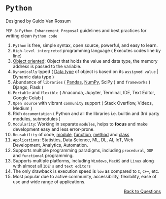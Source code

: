 # `Python`

Designed by Guido Van Rossum

`PEP 8`: `Python Enhancement Proposal` guidelines and best practices for writing clean `Python code`

1. `Python` is free, simple syntax, open source, powerful, and easy to learn.
2. `High-level interpreted` programming language ( Executes codes line by line)
3. [Object oriented](https://github.com/KIRANKUMAR7296/Python/blob/main/oop.md): Object that holds the value and data type, the memory address is passed to the variable. 
4. `Dynamically` typed ( [Data type](https://github.com/KIRANKUMAR7296/Python/blob/main/Data%20Types.md) of object is based on its `assigned value` | Dynamic data type )
5. Abundance of `libraries` ( [Pandas](https://github.com/KIRANKUMAR7296/Pandas), [NumPy](https://github.com/KIRANKUMAR7296/NumPy), SciPy ) and `frameworks` ( Django, Flask )
6. `Portable` and `flexible` ( Anaconda, Jupyter, Terminal, IDE, Text Editor, Google Colab )
7. `Open source` with vibrant `community` support ( Stack Overflow, Videos, Medium )
8. Rich `documentation` ( Python and all the libraries i.e. builtin and 3rd party modules, submodules )
9. `Modularity`: Working in separate `modules`, helps to **focus** and make development easy and less error-prone.
10. `Reusability` of code, [module](https://github.com/KIRANKUMAR7296/Python/blob/main/Importing.md), [function](https://github.com/KIRANKUMAR7296/Python/blob/main/Function.md), [method](https://github.com/KIRANKUMAR7296/Python/blob/main/Methods.md) and [class](https://github.com/KIRANKUMAR7296/Python/blob/main/class.md) 
11. `Applications`: Statistics, Data Science, ML, DL, AI, IoT, Web Development, Analytics, Automation.
12. Supports multiple programming paradigms, including `procedural`, `OOP` and `functional` programming.
13. Supports multiple platforms, including `Windows`, `MacOS` and `Linux` along with almost all `IDE's` and `text editors`
14. The only drawback is execution speed is `low` as compared to `C`, `C++`, etc.
15. Most popular due to active community, accessibility, flexibility, ease of use and wide range of applications.

<p align='right'><a align="right" href="https://github.com/KIRANKUMAR7296/Library/blob/main/Interview.md">Back to Questions</a></p>
